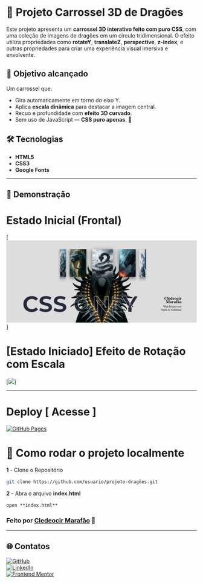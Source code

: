 # 🐉 Projeto Carrossel 3D de Dragões

Este projeto apresenta um **carrossel 3D interativo feito com puro CSS**, com uma coleção de imagens de dragões em um círculo tridimensional. O efeito utiliza propriedades como **rotateY**, **translateZ**, **perspective**, **z-index**, e outras propriedades para criar uma experiência visual imersiva e envolvente.

## 🎯 Objetivo alcançado

Um carrossel que:
- Gira automaticamente em torno do eixo Y.
- Aplica **escala dinâmica** para destacar a imagem central.
- Recuo e profundidade com **efeito 3D curvado**.
- Sem uso de JavaScript — **CSS puro apenas**. 👾

## 🛠️ Tecnologias

- **HTML5**
- **CSS3**
- **Google Fonts**

---

## 📸 Demonstração

# Estado Inicial (Frontal) 
[<img src="./src/assets/images/inicial-state.png">]

# [Estado Iniciado] Efeito de Rotação com Escala
[<img src="./src/assets/images/started-state.gif">]

---

# Deploy [ Acesse ]
[![GitHub Pages](https://img.shields.io/badge/GitHub%20Pages-222222?style=for-the-badge&logo=github&logoColor=white)](https://cledeocirmarafao.github.io/projeto-dragon/)



# 📍 Como rodar o projeto localmente

**1** - Clone o Repositório

```bash
git clone https://github.com/usuario/projeto-dragões.git
```
**2** - Abra o arquivo **index.html**

```
open **index.html**

```

### Feito por [Cledeocir Marafão](https://github.com/cledeocirmarafao) 👾

---

## 🌐 Contatos

[![GitHub](https://img.shields.io/badge/GitHub-181717?style=for-the-badge&logo=github&logoColor=white)](https://github.com/cledeocirmarafao)  
[![LinkedIn](https://img.shields.io/badge/LinkedIn-0077B5?style=for-the-badge&logo=linkedin&logoColor=white)](https://www.linkedin.com/in/cledeocir-maraf%C3%A3o-267768193/)  
[![Frontend Mentor](https://img.shields.io/badge/Frontend%20Mentor-3F54A3?style=for-the-badge&logo=frontendmentor&logoColor=white)](https://www.frontendmentor.io/profile/cledeocirmarafao)